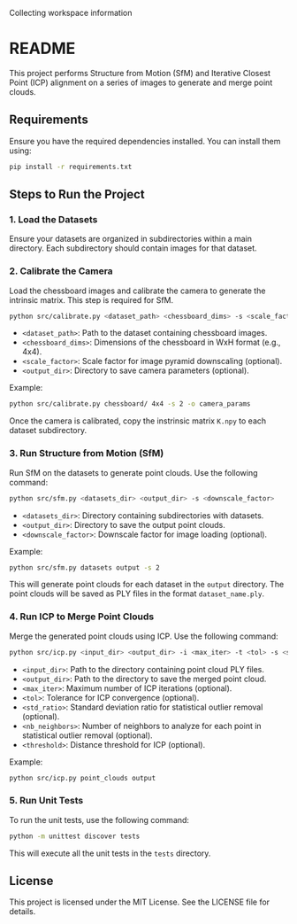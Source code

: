 Collecting workspace information

# README

This project performs Structure from Motion (SfM) and Iterative Closest Point (ICP) alignment on a series of images to generate and merge point clouds.

## Requirements

Ensure you have the required dependencies installed. You can install them using:

```sh
pip install -r requirements.txt
```

## Steps to Run the Project

### 1. Load the Datasets

Ensure your datasets are organized in subdirectories within a main directory. Each subdirectory should contain images for that dataset.

### 2. Calibrate the Camera

Load the chessboard images and calibrate the camera to generate the intrinsic matrix. This step is required for SfM.

```sh
python src/calibrate.py <dataset_path> <chessboard_dims> -s <scale_factor> -o <output_dir>
```

- `<dataset_path>`: Path to the dataset containing chessboard images.
- `<chessboard_dims>`: Dimensions of the chessboard in WxH format (e.g., 4x4).
- `<scale_factor>`: Scale factor for image pyramid downscaling (optional).
- `<output_dir>`: Directory to save camera parameters (optional).

Example:

```sh
python src/calibrate.py chessboard/ 4x4 -s 2 -o camera_params
```

Once the camera is calibrated, copy the instrinsic matrix `K.npy` to each dataset subdirectory.

### 3. Run Structure from Motion (SfM)

Run SfM on the datasets to generate point clouds. Use the following command:

```sh
python src/sfm.py <datasets_dir> <output_dir> -s <downscale_factor>
```

- `<datasets_dir>`: Directory containing subdirectories with datasets.
- `<output_dir>`: Directory to save the output point clouds.
- `<downscale_factor>`: Downscale factor for image loading (optional).

Example:

```sh
python src/sfm.py datasets output -s 2
```

This will generate point clouds for each dataset in the `output` directory. The point clouds will be saved as PLY files in the format `dataset_name.ply`.

### 4. Run ICP to Merge Point Clouds

Merge the generated point clouds using ICP. Use the following command:

```sh
python src/icp.py <input_dir> <output_dir> -i <max_iter> -t <tol> -s <std_ratio> -n <nb_neighbors> -d <threshold>
```

- `<input_dir>`: Path to the directory containing point cloud PLY files.
- `<output_dir>`: Path to the directory to save the merged point cloud.
- `<max_iter>`: Maximum number of ICP iterations (optional).
- `<tol>`: Tolerance for ICP convergence (optional).
- `<std_ratio>`: Standard deviation ratio for statistical outlier removal (optional).
- `<nb_neighbors>`: Number of neighbors to analyze for each point in statistical outlier removal (optional).
- `<threshold>`: Distance threshold for ICP (optional).

Example:

```sh
python src/icp.py point_clouds output
```

### 5. Run Unit Tests

To run the unit tests, use the following command:

```sh
python -m unittest discover tests
```

This will execute all the unit tests in the `tests` directory.

## License

This project is licensed under the MIT License. See the LICENSE file for details.
